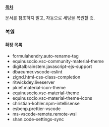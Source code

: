**[목차](../README.md)**

문서를 참조하지 말고, 자동으로 세팅을 복원할 것.

### 복원

#### 확장 목록

- formulahendry.auto-rename-tag
- equinusocio.vsc-community-material-theme
- digitalbrainstem.javascript-ejs-support
- dbaeumer.vscode-eslint
- zignd.html-css-class-completion
- ritwickdey.liveserver
- pkief.material-icon-theme
- equinusocio.vsc-material-theme
- equinusocio.vsc-material-theme-icons
- christian-kohler.npm-intellisense
- esbenp.prettier-vscode
- ms-vscode-remote.remote-wsl
- shan.code-settings-sync
